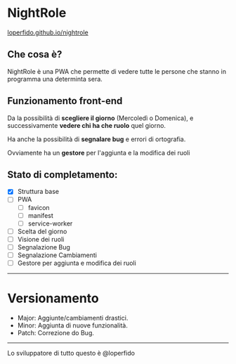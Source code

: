 # NightRole

[loperfido.github.io/nightrole]([https://github.com](https://loperfido.github.io/nightrole/))

## Che cosa è?
NightRole è una PWA che permette di vedere tutte le persone che stanno in programma una determinta sera.

## Funzionamento front-end
Da la possibilità di **scegliere il giorno** (Mercoledì o Domenica), e successivamente **vedere chi ha che ruolo** quel giorno.

Ha anche la possibilità di **segnalare bug** e errori di ortografia.

Ovviamente ha un **gestore** per l'aggiunta e la modifica dei ruoli

## Stato di completamento:

- [x] Struttura base
- [ ] PWA
    - [ ] favicon
    - [ ] manifest
    - [ ] service-worker
- [ ] Scelta del giorno
- [ ] Visione dei ruoli
- [ ] Segnalazione Bug
- [ ] Segnalazione Cambiamenti
- [ ] Gestore per aggiunta e modifica dei ruoli

---

# Versionamento

- Major: Aggiunte/cambiamenti drastici.
- Minor: Aggiunta di nuove funzionalità.
- Patch: Correzione do Bug.

---

Lo sviluppatore di tutto questo è @loperfido
